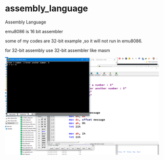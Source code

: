 # assembly_language
Assembly Language


emu8086 is 16 bit assembler

some of my codes are 32-bit example ,so it will not run in emu8086.

for 32-bit assembly use 32-bit assembler like masm

![Screenshot of User Input Assembly](Capture.PNG)
